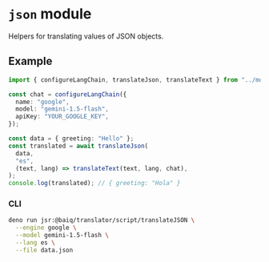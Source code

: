 # `json` module

Helpers for translating values of JSON objects.

## Example

```ts
import { configureLangChain, translateJson, translateText } from "../mod.ts";

const chat = configureLangChain({
  name: "google",
  model: "gemini-1.5-flash",
  apiKey: "YOUR_GOOGLE_KEY",
});

const data = { greeting: "Hello" };
const translated = await translateJson(
  data,
  "es",
  (text, lang) => translateText(text, lang, chat),
);
console.log(translated); // { greeting: "Hola" }
```

### CLI

```sh
deno run jsr:@baiq/translator/script/translateJSON \
  --engine google \
  --model gemini-1.5-flash \
  --lang es \
  --file data.json
```
